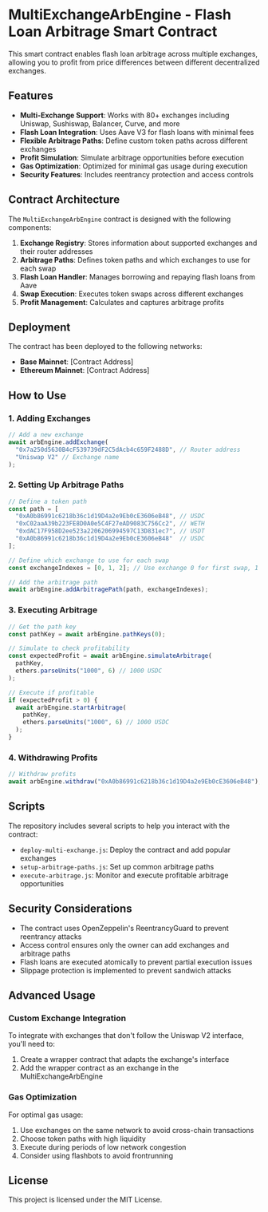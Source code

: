 # MultiExchangeArbEngine - Flash Loan Arbitrage Smart Contract

This smart contract enables flash loan arbitrage across multiple exchanges, allowing you to profit from price differences between different decentralized exchanges.

## Features

- **Multi-Exchange Support**: Works with 80+ exchanges including Uniswap, Sushiswap, Balancer, Curve, and more
- **Flash Loan Integration**: Uses Aave V3 for flash loans with minimal fees
- **Flexible Arbitrage Paths**: Define custom token paths across different exchanges
- **Profit Simulation**: Simulate arbitrage opportunities before execution
- **Gas Optimization**: Optimized for minimal gas usage during execution
- **Security Features**: Includes reentrancy protection and access controls

## Contract Architecture

The `MultiExchangeArbEngine` contract is designed with the following components:

1. **Exchange Registry**: Stores information about supported exchanges and their router addresses
2. **Arbitrage Paths**: Defines token paths and which exchanges to use for each swap
3. **Flash Loan Handler**: Manages borrowing and repaying flash loans from Aave
4. **Swap Execution**: Executes token swaps across different exchanges
5. **Profit Management**: Calculates and captures arbitrage profits

## Deployment

The contract has been deployed to the following networks:

- **Base Mainnet**: [Contract Address]
- **Ethereum Mainnet**: [Contract Address]

## How to Use

### 1. Adding Exchanges

```javascript
// Add a new exchange
await arbEngine.addExchange(
  "0x7a250d5630B4cF539739dF2C5dAcb4c659F2488D", // Router address
  "Uniswap V2" // Exchange name
);
```

### 2. Setting Up Arbitrage Paths

```javascript
// Define a token path
const path = [
  "0xA0b86991c6218b36c1d19D4a2e9Eb0cE3606eB48", // USDC
  "0xC02aaA39b223FE8D0A0e5C4F27eAD9083C756Cc2", // WETH
  "0xdAC17F958D2ee523a2206206994597C13D831ec7", // USDT
  "0xA0b86991c6218b36c1d19D4a2e9Eb0cE3606eB48"  // USDC
];

// Define which exchange to use for each swap
const exchangeIndexes = [0, 1, 2]; // Use exchange 0 for first swap, 1 for second, 2 for third

// Add the arbitrage path
await arbEngine.addArbitragePath(path, exchangeIndexes);
```

### 3. Executing Arbitrage

```javascript
// Get the path key
const pathKey = await arbEngine.pathKeys(0);

// Simulate to check profitability
const expectedProfit = await arbEngine.simulateArbitrage(
  pathKey,
  ethers.parseUnits("1000", 6) // 1000 USDC
);

// Execute if profitable
if (expectedProfit > 0) {
  await arbEngine.startArbitrage(
    pathKey,
    ethers.parseUnits("1000", 6) // 1000 USDC
  );
}
```

### 4. Withdrawing Profits

```javascript
// Withdraw profits
await arbEngine.withdraw("0xA0b86991c6218b36c1d19D4a2e9Eb0cE3606eB48"); // USDC
```

## Scripts

The repository includes several scripts to help you interact with the contract:

- `deploy-multi-exchange.js`: Deploy the contract and add popular exchanges
- `setup-arbitrage-paths.js`: Set up common arbitrage paths
- `execute-arbitrage.js`: Monitor and execute profitable arbitrage opportunities

## Security Considerations

- The contract uses OpenZeppelin's ReentrancyGuard to prevent reentrancy attacks
- Access control ensures only the owner can add exchanges and arbitrage paths
- Flash loans are executed atomically to prevent partial execution issues
- Slippage protection is implemented to prevent sandwich attacks

## Advanced Usage

### Custom Exchange Integration

To integrate with exchanges that don't follow the Uniswap V2 interface, you'll need to:

1. Create a wrapper contract that adapts the exchange's interface
2. Add the wrapper contract as an exchange in the MultiExchangeArbEngine

### Gas Optimization

For optimal gas usage:

1. Use exchanges on the same network to avoid cross-chain transactions
2. Choose token paths with high liquidity
3. Execute during periods of low network congestion
4. Consider using flashbots to avoid frontrunning

## License

This project is licensed under the MIT License.